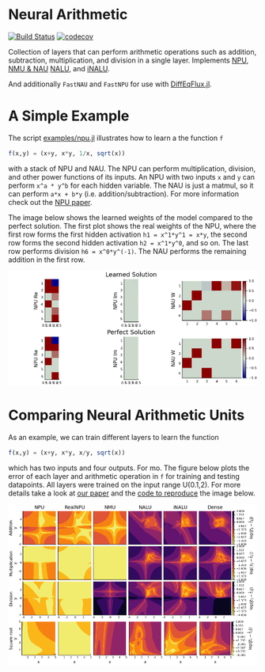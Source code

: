 # Neural Arithmetic

[![Build Status](https://travis-ci.com/nmheim/NeuralArithmetic.jl.svg?branch=master)](https://travis-ci.com/nmheim/NeuralArithmetic.jl)
[![codecov](https://codecov.io/gh/nmheim/NeuralArithmetic.jl/branch/master/graph/badge.svg)](https://codecov.io/gh/nmheim/NeuralArithmetic.jl)

Collection of layers that can perform arithmetic operations such as addition,
subtraction, multiplication, and division in a single layer.  Implements
[NPU](https://arxiv.org/abs/2006.01681),
[NMU & NAU](https://openreview.net/forum?id=H1gNOeHKPS)
[NALU](https://arxiv.org/abs/1808.00508), and
[iNALU](https://arxiv.org/abs/2003.07629).

And additionally `FastNAU` and `FastNPU` for use with [DiffEqFlux.jl](https://github.com/SciML/DiffEqFlux.jl).

# A Simple Example

The script [examples/npu.jl](examples/npu.jl) illustrates how to learn a the function `f`
```julia
f(x,y) = (x+y, x*y, 1/x, sqrt(x))
```
with a stack of NPU and NAU.
The NPU can perform multiplication, division, and other power functions of its inputs.
An NPU with two inputs `x` and `y` can perform `x^a * y^b` for each hidden variable.
The NAU is just a matmul, so it can perform `a*x + b*y` (i.e. addition/subtraction).
For more information check out the [NPU paper](https://arxiv.org/abs/2006.01681).

The image below shows the learned weights of the model compared to the perfect solution.
The first plot shows the real weights of the NPU, where the first
row forms the first hidden activation `h1 = x^1*y^1 = x*y`, the second row
forms the second hidden activation `h2 = x^1*y^0`, and so on.
The last row performs division `h6 = x^0*y^(-1)`.
The NAU performs the remaining addition in the first row.

![npu](img/npu_example.png)



# Comparing Neural Arithmetic Units

As an example, we can train different layers to learn the function
```julia
f(x,y) = (x+y, x*y, x/y, sqrt(x))
```
which has two inputs and four outputs. For mo.  The figure below plots the
error of each layer and arithmetic operation in `f` for training and testing
datapoints.  All layers were trained on the input range U(0.1,2). For more
details take a look at [our paper](https://arxiv.org/abs/2006.01681) and
the [code to reproduce](https://github.com/nmheim/NeuralPowerUnits) the image below.

![layers](img/layers.png)
